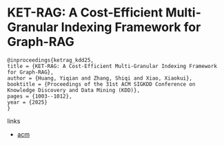 # KET-RAG: A Cost-Efficient Multi-Granular Indexing Framework for Graph-RAG

```
@inproceedings{ketrag_kdd25,
title = {KET-RAG: A Cost-Efficient Multi-Granular Indexing Framework for Graph-RAG},
author = {Huang, Yiqian and Zhang, Shiqi and Xiao, Xiaokui},
booktitle = {Proceedings of the 31st ACM SIGKDD Conference on Knowledge Discovery and Data Mining (KDD)},
pages = {1003--1012},
year = {2025}
}
```

links
- [acm](https://dl.acm.org/doi/10.1145/3711896.3737012)
